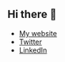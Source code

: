## Hi there 👋

- [My website](https://abdulrahmanalotaibi.me/)
- [Twitter](https://twitter.com/alotaibidev)
- [LinkedIn](https://www.linkedin.com/in/abdulrahman-alotaibi-1b31a7212/)
